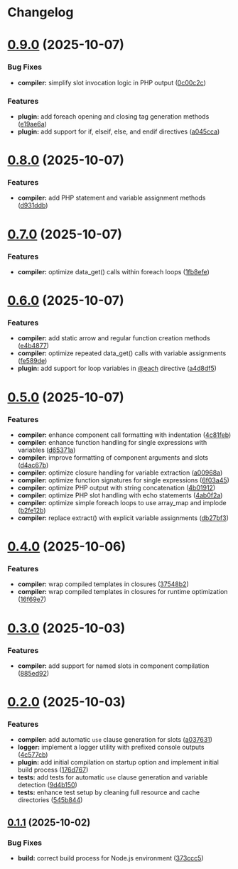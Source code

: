 # Changelog

# [0.9.0](https://github.com/aurynx/vite-plugin/compare/v0.8.0...v0.9.0) (2025-10-07)


### Bug Fixes

* **compiler:** simplify slot invocation logic in PHP output ([0c00c2c](https://github.com/aurynx/vite-plugin/commit/0c00c2c1e0e0692fb663b0794bce8206f860eb54))


### Features

* **plugin:** add foreach opening and closing tag generation methods ([e19ae6a](https://github.com/aurynx/vite-plugin/commit/e19ae6aeb753b044d08198001206a4aa351ac169))
* **plugin:** add support for if, elseif, else, and endif directives ([a045cca](https://github.com/aurynx/vite-plugin/commit/a045cca1e059393d69650bb3e3929c0fd627dc98))

# [0.8.0](https://github.com/aurynx/vite-plugin/compare/v0.7.0...v0.8.0) (2025-10-07)


### Features

* **compiler:** add PHP statement and variable assignment methods ([d931ddb](https://github.com/aurynx/vite-plugin/commit/d931ddba8e9858dc42934d0d7d0198f49ed623b2))

# [0.7.0](https://github.com/aurynx/vite-plugin/compare/v0.6.0...v0.7.0) (2025-10-07)


### Features

* **compiler:** optimize data_get() calls within foreach loops ([1fb8efe](https://github.com/aurynx/vite-plugin/commit/1fb8efe48e180d32a38fe12cf620039d3d5bb4a0))

# [0.6.0](https://github.com/aurynx/vite-plugin/compare/v0.5.0...v0.6.0) (2025-10-07)


### Features

* **compiler:** add static arrow and regular function creation methods ([e4b4877](https://github.com/aurynx/vite-plugin/commit/e4b48772da2e52d3ae5886ac282ccd6a79bf9a8d))
* **compiler:** optimize repeated data_get() calls with variable assignments ([fe589de](https://github.com/aurynx/vite-plugin/commit/fe589def43bc97e0f5b136436e913d50974a4a3f))
* **plugin:** add support for loop variables in [@each](https://github.com/each) directive ([a4d8df5](https://github.com/aurynx/vite-plugin/commit/a4d8df5c8a84687bdf00fa8e01146ea41f2e7d38))

# [0.5.0](https://github.com/aurynx/vite-plugin/compare/v0.4.0...v0.5.0) (2025-10-07)


### Features

* **compiler:** enhance component call formatting with indentation ([4c81feb](https://github.com/aurynx/vite-plugin/commit/4c81febc674586644fb2466311b92e514ba8959a))
* **compiler:** enhance function handling for single expressions with variables ([d65371a](https://github.com/aurynx/vite-plugin/commit/d65371a8930a28f427d124cccc4ccd7191229de6))
* **compiler:** improve formatting of component arguments and slots ([d4ac67b](https://github.com/aurynx/vite-plugin/commit/d4ac67bb581aa48d434c89d7325a052825723cf9))
* **compiler:** optimize closure handling for variable extraction ([a00968a](https://github.com/aurynx/vite-plugin/commit/a00968af68f02e291ba3595419762121987c2d01))
* **compiler:** optimize function signatures for single expressions ([6f03a45](https://github.com/aurynx/vite-plugin/commit/6f03a452c14ddad2c672b7a3b28c14be6a21b894))
* **compiler:** optimize PHP output with string concatenation ([4b01912](https://github.com/aurynx/vite-plugin/commit/4b01912ca232e4701e182bb8de67bc293d6c7caf))
* **compiler:** optimize PHP slot handling with echo statements ([4ab0f2a](https://github.com/aurynx/vite-plugin/commit/4ab0f2a5287fdcd5f1163818e8e366918c45ebab))
* **compiler:** optimize simple foreach loops to use array_map and implode ([b2fe12b](https://github.com/aurynx/vite-plugin/commit/b2fe12b1916165bbbaa46c2aa118d9dacf8f6ad8))
* **compiler:** replace extract() with explicit variable assignments ([db27bf3](https://github.com/aurynx/vite-plugin/commit/db27bf3e8691a25ea9434ead854a8e1a581892d6))

# [0.4.0](https://github.com/aurynx/vite-plugin/compare/v0.3.1...v0.4.0) (2025-10-06)


### Features

* **compiler:** wrap compiled templates in closures ([37548b2](https://github.com/aurynx/vite-plugin/commit/37548b21699483e188359e34fda622f014a7cd4e))
* **compiler:** wrap compiled templates in closures for runtime optimization ([16f69e7](https://github.com/aurynx/vite-plugin/commit/16f69e70e6f9681b722a743cfb075bee73d1fd71))

# [0.3.0](https://github.com/aurynx/vite-plugin/compare/v0.2.0...v0.3.0) (2025-10-03)


### Features

* **compiler:** add support for named slots in component compilation ([885ed92](https://github.com/aurynx/vite-plugin/commit/885ed926a2daafd56738426ae08be1ebd397985c))

# [0.2.0](https://github.com/aurynx/vite-plugin/compare/v0.1.1...v0.2.0) (2025-10-03)


### Features

* **compiler:** add automatic `use` clause generation for slots ([a037631](https://github.com/aurynx/vite-plugin/commit/a037631517d8475c712d1e8256a41b3d439843de))
* **logger:** implement a logger utility with prefixed console outputs ([4c577cb](https://github.com/aurynx/vite-plugin/commit/4c577cb42a9db5e8e2f2c474968329d78f494493))
* **plugin:** add initial compilation on startup option and implement initial build process ([176d767](https://github.com/aurynx/vite-plugin/commit/176d7672c30da39f1e5400f5dd175afcef06fd2a))
* **tests:** add tests for automatic `use` clause generation and variable detection ([9d4b150](https://github.com/aurynx/vite-plugin/commit/9d4b1506570c6a1ea9c679282d31a8fddcd81d45))
* **tests:** enhance test setup by cleaning full resource and cache directories ([545b844](https://github.com/aurynx/vite-plugin/commit/545b8445ed6da7194440c89b7fa09dbb3d640928))

## [0.1.1](https://github.com/aurynx/vite-plugin/compare/v0.1.0...v0.1.1) (2025-10-02)


### Bug Fixes

* **build:** correct build process for Node.js environment ([373ccc5](https://github.com/aurynx/vite-plugin/commit/373ccc5f80f4378e5a4f7340c02b2c53c98fa844))
